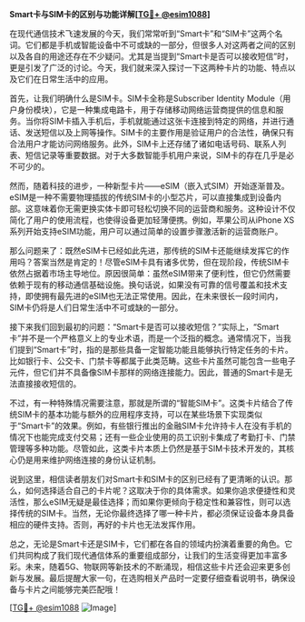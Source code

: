 **Smart卡与SIM卡的区别与功能详解[[TG💪+ @esim1088](https://t.me/s/esim1088)]**

在现代通信技术飞速发展的今天，我们常常听到“Smart卡”和“SIM卡”这两个名词。它们都是手机或智能设备中不可或缺的一部分，但很多人对这两者之间的区别以及各自的用途还存在不少疑问。尤其是当提到“Smart卡是否可以接收短信”时，更是引发了广泛的讨论。今天，我们就来深入探讨一下这两种卡片的功能、特点以及它们在日常生活中的应用。

首先，让我们明确什么是SIM卡。SIM卡全称是Subscriber Identity Module（用户身份模块），它是一种集成电路卡，用于存储移动网络运营商提供的信息和服务。当你将SIM卡插入手机后，手机就能通过这张卡连接到特定的网络，并进行通话、发送短信以及上网等操作。SIM卡的主要作用是验证用户的合法性，确保只有合法用户才能访问网络服务。此外，SIM卡上还存储了诸如电话号码、联系人列表、短信记录等重要数据。对于大多数智能手机用户来说，SIM卡的存在几乎是必不可少的。

然而，随着科技的进步，一种新型卡片——eSIM（嵌入式SIM）开始逐渐普及。eSIM是一种不需要物理插拔的传统SIM卡的小型芯片，可以直接集成到设备内部。这意味着你无需更换实体卡即可轻松切换不同的运营商和服务。这种设计不仅简化了用户的使用流程，也使得设备更加轻薄便携。例如，苹果公司从iPhone XS系列开始支持eSIM功能，用户可以通过简单的设置步骤激活新的运营商账户。

那么问题来了：既然eSIM卡已经如此先进，那传统的SIM卡还能继续发挥它的作用吗？答案当然是肯定的！尽管eSIM卡具有诸多优势，但在现阶段，传统SIM卡依然占据着市场主导地位。原因很简单：虽然eSIM带来了便利性，但它仍然需要依赖于现有的移动通信基础设施。换句话说，如果没有可靠的信号覆盖和技术支持，即使拥有最先进的eSIM也无法正常使用。因此，在未来很长一段时间内，SIM卡仍将是人们日常生活中不可或缺的一部分。

接下来我们回到最初的问题：“Smart卡是否可以接收短信？”实际上，“Smart卡”并不是一个严格意义上的专业术语，而是一个泛指的概念。通常情况下，当我们提到“Smart卡”时，指的是那些具备一定智能功能且能够执行特定任务的卡片。比如银行卡、公交卡、门禁卡等都属于此类范畴。这些卡片虽然可能包含一些电子元件，但它们并不具备像SIM卡那样的网络连接能力。因此，普通的Smart卡是无法直接接收短信的。

不过，有一种特殊情况需要注意，那就是所谓的“智能SIM卡”。这类卡片结合了传统SIM卡的基本功能与额外的应用程序支持，可以在某些场景下实现类似于“Smart卡”的效果。例如，有些银行推出的金融SIM卡允许持卡人在没有手机的情况下也能完成支付交易；还有一些企业使用的员工识别卡集成了考勤打卡、门禁管理等多种功能。尽管如此，这类卡片本质上仍然是基于SIM卡技术开发的，其核心仍是用来维护网络连接的身份认证机制。

说到这里，相信读者朋友们对Smart卡和SIM卡的区别已经有了更清晰的认识。那么，如何选择适合自己的卡片呢？这取决于你的具体需求。如果你追求便捷性和灵活性，那么eSIM无疑是最佳选择；而如果你更倾向于稳定性和兼容性，则可以选择传统的SIM卡。当然，无论你最终选择了哪一种卡片，都必须保证设备本身具备相应的硬件支持。否则，再好的卡片也无法发挥作用。

总之，无论是Smart卡还是SIM卡，它们都在各自的领域内扮演着重要的角色。它们共同构成了我们现代通信体系的重要组成部分，让我们的生活变得更加丰富多彩。未来，随着5G、物联网等新技术的不断涌现，相信这些卡片还会迎来更多创新与发展。最后提醒大家一句，在选购相关产品时一定要仔细查看说明书，确保设备与卡片之间能够完美匹配哦！

[[TG💪+ @esim1088](https://t.me/s/esim1088) ![Image](https://i.postimg.cc/4NQfJmqS/Snipaste-2025-05-13-00-14-12.png)]